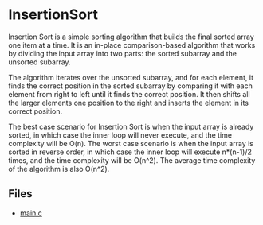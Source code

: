 # InsertionSort

Insertion Sort is a simple sorting algorithm that builds the final sorted array one item at a time. It is an in-place comparison-based algorithm that works by dividing the input array into two parts: the sorted subarray and the unsorted subarray.

The algorithm iterates over the unsorted subarray, and for each element, it finds the correct position in the sorted subarray by comparing it with each element from right to left until it finds the correct position. It then shifts all the larger elements one position to the right and inserts the element in its correct position.

The best case scenario for Insertion Sort is when the input array is already sorted, in which case the inner loop will never execute, and the time complexity will be O(n). The worst case scenario is when the input array is sorted in reverse order, in which case the inner loop will execute n*(n-1)/2 times, and the time complexity will be O(n^2). The average time complexity of the algorithm is also O(n^2).

## Files

- [main.c](./main.c)
